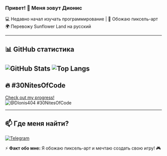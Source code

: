 ### Привет! 👋 Меня зовут Дионис  
💻 Недавно начал изучать программирование | 🎨 Обожаю пиксель-арт  
🌍 Перевожу Sunflower Land на русский  

---

## 📊 GitHub статистика  
![GitHub Stats](https://github-readme-stats.vercel.app/api?username=DIonis404&show_icons=true&theme=dark)  ![Top Langs](https://github-readme-stats.vercel.app/api/top-langs/?username=DIonis404&layout=compact&theme=dark)  
---

## 🔥 #30NitesOfCode  
[Check out my progress!](https://www.codedex.io/@DIonis404/30-nites-of-code)  
![@DIonis404 #30NitesOfCode](https://www.codedex.io/api/petStatus?user=DIonis404)  

---

## 📫 Где меня найти?  
[![Telegram](https://img.shields.io/badge/-Telegram-26A5E4?style=flat&logo=telegram&logoColor=white)](https://t.me/reborn_character)  

⚡ **Факт обо мне:** Я обожаю пиксель-арт и мечтаю создать свою игру! 🎮  

